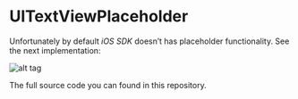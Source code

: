 # UITextViewPlaceholder

Unfortunately by default <i>iOS SDK</i> doesn’t has placeholder functionality.
See the next implementation:

![alt tag](https://raw.github.com/maximbilan/UITextViewPlaceholder/master/test.gif)

The full source code you can found in this repository.
